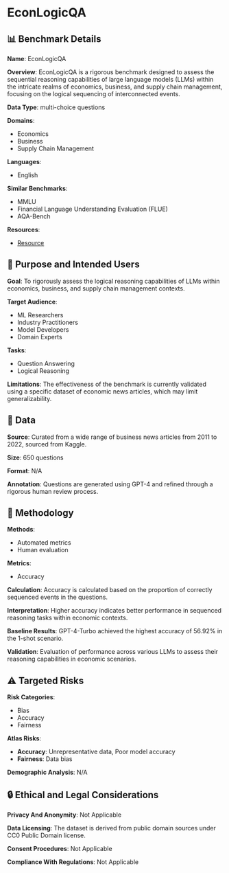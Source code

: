 # EconLogicQA

## 📊 Benchmark Details

**Name**: EconLogicQA

**Overview**: EconLogicQA is a rigorous benchmark designed to assess the sequential reasoning capabilities of large language models (LLMs) within the intricate realms of economics, business, and supply chain management, focusing on the logical sequencing of interconnected events.

**Data Type**: multi-choice questions

**Domains**:
- Economics
- Business
- Supply Chain Management

**Languages**:
- English

**Similar Benchmarks**:
- MMLU
- Financial Language Understanding Evaluation (FLUE)
- AQA-Bench

**Resources**:
- [Resource](https://huggingface.co/datasets/yinzhu-quan/econ_logic_qa)

## 🎯 Purpose and Intended Users

**Goal**: To rigorously assess the logical reasoning capabilities of LLMs within economics, business, and supply chain management contexts.

**Target Audience**:
- ML Researchers
- Industry Practitioners
- Model Developers
- Domain Experts

**Tasks**:
- Question Answering
- Logical Reasoning

**Limitations**: The effectiveness of the benchmark is currently validated using a specific dataset of economic news articles, which may limit generalizability.

## 💾 Data

**Source**: Curated from a wide range of business news articles from 2011 to 2022, sourced from Kaggle.

**Size**: 650 questions

**Format**: N/A

**Annotation**: Questions are generated using GPT-4 and refined through a rigorous human review process.

## 🔬 Methodology

**Methods**:
- Automated metrics
- Human evaluation

**Metrics**:
- Accuracy

**Calculation**: Accuracy is calculated based on the proportion of correctly sequenced events in the questions.

**Interpretation**: Higher accuracy indicates better performance in sequenced reasoning tasks within economic contexts.

**Baseline Results**: GPT-4-Turbo achieved the highest accuracy of 56.92% in the 1-shot scenario.

**Validation**: Evaluation of performance across various LLMs to assess their reasoning capabilities in economic scenarios.

## ⚠️ Targeted Risks

**Risk Categories**:
- Bias
- Accuracy
- Fairness

**Atlas Risks**:
- **Accuracy**: Unrepresentative data, Poor model accuracy
- **Fairness**: Data bias

**Demographic Analysis**: N/A

## 🔒 Ethical and Legal Considerations

**Privacy And Anonymity**: Not Applicable

**Data Licensing**: The dataset is derived from public domain sources under CC0 Public Domain license.

**Consent Procedures**: Not Applicable

**Compliance With Regulations**: Not Applicable
